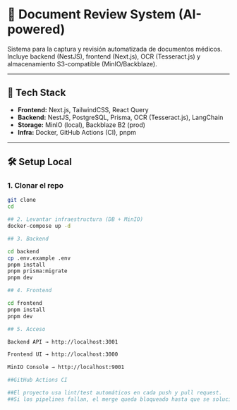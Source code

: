 # 📂 Document Review System (AI-powered)

Sistema para la captura y revisión automatizada de documentos médicos.  
Incluye backend (NestJS), frontend (Next.js), OCR (Tesseract.js) y almacenamiento S3-compatible (MinIO/Backblaze).

---

## 🚀 Tech Stack
- **Frontend:** Next.js, TailwindCSS, React Query
- **Backend:** NestJS, PostgreSQL, Prisma, OCR (Tesseract.js), LangChain
- **Storage:** MinIO (local), Backblaze B2 (prod)
- **Infra:** Docker, GitHub Actions (CI), pnpm

---

## 🛠️ Setup Local

### 1. Clonar el repo
```bash
git clone 
cd 

## 2. Levantar infraestructura (DB + MinIO)
docker-compose up -d

## 3. Backend 

cd backend
cp .env.example .env
pnpm install
pnpm prisma:migrate
pnpm dev

## 4. Frontend 

cd frontend
pnpm install
pnpm dev

## 5. Acceso

Backend API → http://localhost:3001

Frontend UI → http://localhost:3000

MinIO Console → http://localhost:9001

##GitHub Actions CI

##El proyecto usa lint/test automáticos en cada push y pull request.
##Si los pipelines fallan, el merge queda bloqueado hasta que se solucionen los errores.


